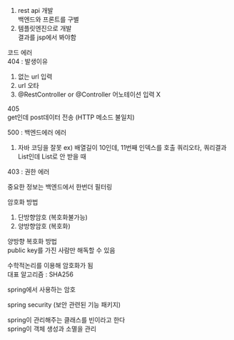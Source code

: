 1. rest api 개발  
    백엔드와 프론트를 구별
2. 템플릿엔진으로 개발  
    결과를 jsp에서 봐야함

코드 에러  
404 : 발생이유
1. 없는 url 입력
2. url 오타
3. @RestController or @Controller 어노테이션 입력 X

405  
get인데 post데이터 전송 (HTTP 메소드 불일치)

500 : 백엔드에러 에러
1. 자바 코딩을 잘못
ex) 배열길이 10인데, 11번째 인덱스를 호출
    쿼리오타,
    쿼리결과 List인데 List로 안 받을 때

403 : 권한 에러

중요한 정보는 백엔드에서 한번더 필터링

암호화 방법
1. 단방향암호 (복호화불가능)
2. 양방향암호 (복호화)

양방향 복호화 방법  
public key를 가진 사람만 해독할 수 있음

수학적논리를 이용해 암호화가 됨  
대표 알고리즘 : SHA256

spring에서 사용하는 암호

spring security (보안 관련된 기능 패키지)

spring이 관리해주는 클래스를 빈이라고 한다  
spring이 객체 생성과 소멸을 관리
